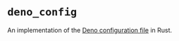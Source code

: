 # `deno_config`

An implementation of the
[Deno configuration file](https://deno.land/manual/getting_started/configuration_file)
in Rust.
